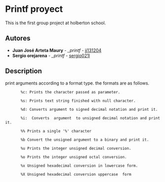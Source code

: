 
# Printf proyect

This is the first group project at holberton school.

## Autores

* **Juan José Arteta Maury** - *_printf* - [jj131204](https://github.com/jj131204)
* **Sergio orejarena** - *_printf* - [sergio021l](https://github.com/sergio021)

## Description

print arguments according to a format type.
the formats are as follows.

```
       %c: Prints the character passed as parameter.

       %s: Prints text string finished with null character.

       %d: Converts argument to signed decimal notation and print it.

       %i:  Converts  argument  to unsigned decimal notation and print it.

       %% Prints a single '%' character

       %b Convert the unsigned argument to a binary and print it.

       %u Prints the integer unsigned decimal conversion.

       %o Prints the integer unsigned octal conversion.

       %x Unsigned hexadecimal conversion in lowercase form.

       %X Unsigned hexadecimal conversion uppercase  form
```

